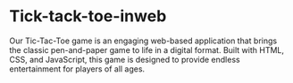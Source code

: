 # Tick-tack-toe-inweb
Our Tic-Tac-Toe game is an engaging web-based application that brings the classic pen-and-paper game to life in a digital format. Built with HTML, CSS, and JavaScript, this game is designed to provide endless entertainment for players of all ages.

